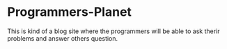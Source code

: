 # Programmers-Planet
This is kind of a blog site where the programmers will be able to ask therir problems and answer others question. 

